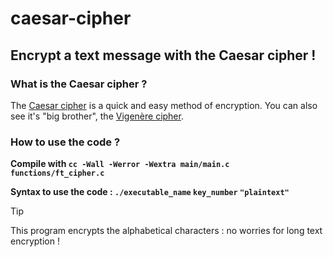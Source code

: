 # caesar-cipher
## Encrypt a text message with the Caesar cipher !

### What is the Caesar cipher ?
The [Caesar cipher](https://en.wikipedia.org/wiki/Caesar_cipher) is a quick and easy method of encryption.
You can also see it's "big brother", the [Vigenère cipher](https://github.com/dinosnake666/vigenere-cipher).

### How to use the code ?
**Compile with `cc -Wall -Werror -Wextra main/main.c functions/ft_cipher.c`**

**Syntax to use the code : `./executable_name` `key_number` `"plaintext"`**

> [!TIP]
> This program encrypts the alphabetical characters : no worries for long text encryption !
